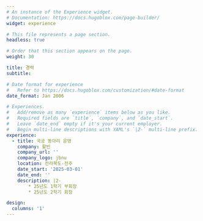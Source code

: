 ```yaml
---
# An instance of the Experience widget.
# Documentation: https://docs.hugoblox.com/page-builder/
widget: experience

# This file represents a page section.
headless: true

# Order that this section appears on the page.
weight: 30

title: 경력
subtitle:

# Date format for experience
#   Refer to https://docs.hugoblox.com/customization/#date-format
date_format: Jan 2006

# Experiences.
#   Add/remove as many `experience` items below as you like.
#   Required fields are `title`, `company`, and `date_start`.
#   Leave `date_end` empty if it's your current employer.
#   Begin multi-line descriptions with YAML's `|2-` multi-line prefix.
experience:
  - title: 국궁 동아리 운영
    company: 활빈
    company_url: ''
    company_logo: jbnu
    location: 전라북도-전주
    date_start: '2025-03-01'
    date_end: ''
    description: |2-
        * 25년도 1학기 부회장
        * 25년도 2학기 회장

design:
  columns: '1'
---
```

